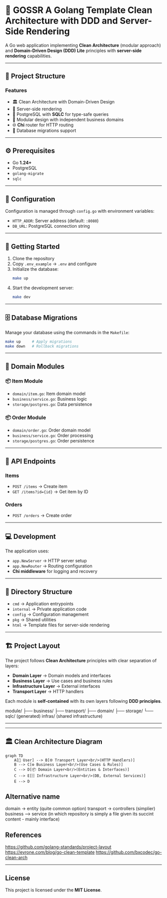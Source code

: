 # 🚀 GOSSR A Golang Template Clean Architecture with DDD and Server-Side Rendering

A Go web application implementing **Clean Architecture** (modular approach) and **Domain-Driven Design (DDD) Lite** principles with **server-side rendering** capabilities.

---

## 📂 Project Structure

### Features
- 🏛️ Clean Architecture with Domain-Driven Design  
- 🎨 Server-side rendering  
- 🐘 PostgreSQL with **SQLC** for type-safe queries  
- 🧩 Modular design with independent business domains  
- 🌐 **Chi** router for HTTP routing  
- 🔄 Database migrations support  

---

## ⚙️ Prerequisites
- Go **1.24+**  
- PostgreSQL  
- `golang-migrate`  
- `sqlc`  

---

## 🔧 Configuration
Configuration is managed through `config.go` with environment variables:

- `HTTP_ADDR`: Server address (default: `:8080`)  
- `DB_URL`: PostgreSQL connection string  

---

## 🚀 Getting Started

1. Clone the repository  
2. Copy `.env_example` → `.env` and configure  
3. Initialize the database:  
   ```bash
   make up
   ```
4. Start the development server:  
   ```bash
   make dev
   ```

---

## 🗄️ Database Migrations
Manage your database using the commands in the `Makefile`:

```bash
make up     # Apply migrations
make down   # Rollback migrations
```

---

## 🧩 Domain Modules

### 📦 Item Module
- `domain/item.go`: Item domain model  
- `business/service.go`: Business logic  
- `storage/postgres.go`: Data persistence  

### 📦 Order Module
- `domain/order.go`: Order domain model  
- `business/service.go`: Order processing  
- `storage/postgres.go`: Order persistence  

---

## 📡 API Endpoints

### Items
- `POST /items` → Create item  
- `GET /items?id={id}` → Get item by ID  

### Orders
- `POST /orders` → Create order  

---

## 💻 Development
The application uses:
- `app.NewServer` → HTTP server setup  
- `app.NewRouter` → Routing configuration  
- **Chi middleware** for logging and recovery  

---

## 📁 Directory Structure

- `cmd` → Application entrypoints  
- `internal` → Private application code  
- `config` → Configuration management  
- `pkg` → Shared utilities  
- `html` → Template files for server-side rendering  

---

## 🏗️ Project Layout
The project follows **Clean Architecture** principles with clear separation of layers:

- **Domain Layer** → Domain models and interfaces  
- **Business Layer** → Use cases and business rules  
- **Infrastructure Layer** → External interfaces  
- **Transport Layer** → HTTP handlers  

Each module is **self-contained** with its own layers following **DDD principles**.

module/
 ├── business/
 ├── transport/
 ├── domain/
 ├── storage/
 └── sqlc/   (generated)
infras/      (shared infrastructure)


---


---

## 🏛️ Clean Architecture Diagram

```mermaid
graph TD
    A[👤 User] --> B[🌐 Transport Layer<br/>(HTTP Handlers)]
    B --> C[⚙️ Business Layer<br/>(Use Cases & Rules)]
    C --> D[📦 Domain Layer<br/>(Entities & Interfaces)]
    C --> E[🗄️ Infrastructure Layer<br/>(DB, External Services)]
    E --> D
```

## Alternative name

domain -> entity (quite common option)
transport -> controllers (simplier)
business --> service (in which repository is simply a file given its succint content - mainly interface)

## References
https://github.com/golang-standards/project-layout
https://evrone.com/blog/go-clean-template
https://github.com/bxcodec/go-clean-arch

---

## License
This project is licensed under the **MIT License**.


